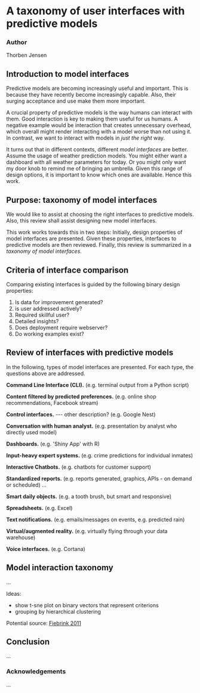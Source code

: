 # A taxonomy of user interfaces with predictive models

### Author
Thorben Jensen

## Introduction to model interfaces
Predictive models are becoming increasingly useful and important.
This is because they have recently become increasingly capable.
Also, their surging acceptance and use make them more important.

A crucial property of predictive models is the way humans can interact with them.
Good interaction is key to making them useful for us humans.
A negative example would be interaction that creates unnecessary overhead,
which overall might render interacting with a model worse than not using it.
In contrast, we want to interact with models in *just the right* way.

It turns out that in different contexts, different *model interfaces* are better.
Assume the usage of weather prediction models.
You might either want a dashboard with all weather parameters for today.
Or you might only want my door knob to remind me of bringing an umbrella.
Given this range of design options, it is important to know which ones are available.
Hence this work.

## Purpose: taxonomy of model interfaces
We would like to assist at choosing the right interfaces to predictive models.
Also, this review shall assist designing new model interfaces.

This work works towards this in two steps:
Initially, design properties of model interfaces are presented.
Given these properties, interfaces to predictive models are then reviewed.
Finally, this review is summarized in a *taxonomy of model interfaces*.

## Criteria of interface comparison
Comparing existing interfaces is guided by the following binary design properties:

1. Is data for improvement generated?
2. is user addressed actively?
3. Required skillful user?
4. Detailed insights?
5. Does deployment require webserver?
6. Do working examples exist?

## Review of interfaces with predictive models

In the following, types of model interfaces are presented.
For each type, the questions above are addressed.

**Command Line Interface (CLI).**
(e.g. terminal output from a Python script)

**Content filtered by predicted preferences.**
(e.g. online shop recommendations, Facebook stream)

**Control interfaces.**     --- other description?
(e.g. Google Nest)

**Conversation with human analyst.**
(e.g. presentation by analyst who directly used model)

**Dashboards.**
(e.g. 'Shiny App' with R)

**Input-heavy expert systems.**
(e.g. crime predictions for individual inmates)

**Interactive Chatbots.**
(e.g. chatbots for customer support)

**Standardized reports.**
(e.g. reports generated, graphics, APIs - on demand or scheduled)
...

**Smart daily objects.**
(e.g. a tooth brush, but smart and responsive)

**Spreadsheets.**
(e.g. Excel)

**Text notifications.**
(e.g. emails/messages on events, e.g. predicted rain)

**Virtual/augmented reality.**
(e.g. virtually flying through your data warehouse)

**Voice interfaces.**
(e.g. Cortana)

## Model interaction taxonomy
...

Ideas:

* show t-sne plot on binary vectors that represent criterions
* grouping by hierarchical clustering

Potential source: [Fiebrink 2011][fiebrink2011real]

## Conclusion
...

### Acknowledgements
...

<!-- References -->
[fiebrink2011real]: http://edithlaw.ca/cs889/2015/reading/IML/2013AIMagIML.pdf

